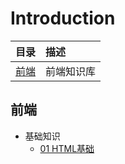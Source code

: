 # Introduction

| 目录 | 描述 |
| :--- | :--- |
| [前端](https://github.com/VendettaMask/NoteBook/tree/6b6381cc0b4934146c2594c523f4501e117b88c5/前端/README.md) | 前端知识库 |

## 前端

* 基础知识
  * [01 HTML基础](https://github.com/VendettaMask/NoteBlog/blob/master/前端/html基础)

